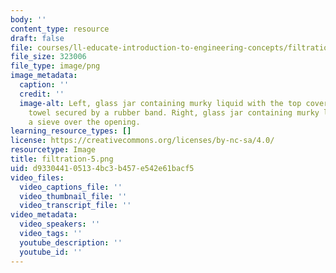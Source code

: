 ```yaml
---
body: ''
content_type: resource
draft: false
file: courses/ll-educate-introduction-to-engineering-concepts/filtration-5.png
file_size: 323006
file_type: image/png
image_metadata:
  caption: ''
  credit: ''
  image-alt: Left, glass jar containing murky liquid with the top covered with a paper
    towel secured by a rubber band. Right, glass jar containing murky liquid with
    a sieve over the opening.
learning_resource_types: []
license: https://creativecommons.org/licenses/by-nc-sa/4.0/
resourcetype: Image
title: filtration-5.png
uid: d9330441-0513-4bc3-b457-e542e61bacf5
video_files:
  video_captions_file: ''
  video_thumbnail_file: ''
  video_transcript_file: ''
video_metadata:
  video_speakers: ''
  video_tags: ''
  youtube_description: ''
  youtube_id: ''
---
```

